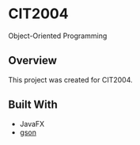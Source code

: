 # CIT2004
Object-Oriented Programming

## Overview

This project was created for CIT2004.

## Built With

* JavaFX
* [gson](https://github.com/google/gson)
